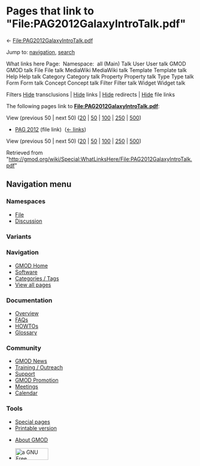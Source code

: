 <div id="mw-page-base" class="noprint">

</div>

<div id="mw-head-base" class="noprint">

</div>

<div id="content" class="mw-body" role="main">

<span id="top"></span>

<div id="mw-js-message" style="display:none;">

</div>



# <span dir="auto">Pages that link to "File:PAG2012GalaxyIntroTalk.pdf"</span>

<div id="bodyContent">

<div id="contentSub">

←
[File:PAG2012GalaxyIntroTalk.pdf](/wiki/File:PAG2012GalaxyIntroTalk.pdf "File:PAG2012GalaxyIntroTalk.pdf")

</div>

<div id="jump-to-nav" class="mw-jump">

Jump to: [navigation](#mw-navigation), [search](#p-search)

</div>

<div id="mw-content-text">

What links here Page:  Namespace:  all (Main) Talk User User talk GMOD
GMOD talk File File talk MediaWiki MediaWiki talk Template Template talk
Help Help talk Category Category talk Property Property talk Type Type
talk Form Form talk Concept Concept talk Filter Filter talk Widget
Widget talk

Filters
[Hide](/mediawiki/index.php?title=Special:WhatLinksHere/File:PAG2012GalaxyIntroTalk.pdf&hidetrans=1 "Special:WhatLinksHere/File:PAG2012GalaxyIntroTalk.pdf")
transclusions \|
[Hide](/mediawiki/index.php?title=Special:WhatLinksHere/File:PAG2012GalaxyIntroTalk.pdf&hidelinks=1 "Special:WhatLinksHere/File:PAG2012GalaxyIntroTalk.pdf")
links \|
[Hide](/mediawiki/index.php?title=Special:WhatLinksHere/File:PAG2012GalaxyIntroTalk.pdf&hideredirs=1 "Special:WhatLinksHere/File:PAG2012GalaxyIntroTalk.pdf")
redirects \|
[Hide](/mediawiki/index.php?title=Special:WhatLinksHere/File:PAG2012GalaxyIntroTalk.pdf&hideimages=1 "Special:WhatLinksHere/File:PAG2012GalaxyIntroTalk.pdf")
file links

The following pages link to
**[File:PAG2012GalaxyIntroTalk.pdf](/wiki/File:PAG2012GalaxyIntroTalk.pdf "File:PAG2012GalaxyIntroTalk.pdf")**:

View (previous 50 \| next 50)
([20](/mediawiki/index.php?title=Special:WhatLinksHere/File:PAG2012GalaxyIntroTalk.pdf&limit=20 "Special:WhatLinksHere/File:PAG2012GalaxyIntroTalk.pdf")
\|
[50](/mediawiki/index.php?title=Special:WhatLinksHere/File:PAG2012GalaxyIntroTalk.pdf&limit=50 "Special:WhatLinksHere/File:PAG2012GalaxyIntroTalk.pdf")
\|
[100](/mediawiki/index.php?title=Special:WhatLinksHere/File:PAG2012GalaxyIntroTalk.pdf&limit=100 "Special:WhatLinksHere/File:PAG2012GalaxyIntroTalk.pdf")
\|
[250](/mediawiki/index.php?title=Special:WhatLinksHere/File:PAG2012GalaxyIntroTalk.pdf&limit=250 "Special:WhatLinksHere/File:PAG2012GalaxyIntroTalk.pdf")
\|
[500](/mediawiki/index.php?title=Special:WhatLinksHere/File:PAG2012GalaxyIntroTalk.pdf&limit=500 "Special:WhatLinksHere/File:PAG2012GalaxyIntroTalk.pdf"))

- [PAG 2012](/wiki/PAG_2012 "PAG 2012") (file link) ‎
  <span class="mw-whatlinkshere-tools">([←
  links](/mediawiki/index.php?title=Special:WhatLinksHere&target=PAG+2012 "Special:WhatLinksHere"))</span>

View (previous 50 \| next 50)
([20](/mediawiki/index.php?title=Special:WhatLinksHere/File:PAG2012GalaxyIntroTalk.pdf&limit=20 "Special:WhatLinksHere/File:PAG2012GalaxyIntroTalk.pdf")
\|
[50](/mediawiki/index.php?title=Special:WhatLinksHere/File:PAG2012GalaxyIntroTalk.pdf&limit=50 "Special:WhatLinksHere/File:PAG2012GalaxyIntroTalk.pdf")
\|
[100](/mediawiki/index.php?title=Special:WhatLinksHere/File:PAG2012GalaxyIntroTalk.pdf&limit=100 "Special:WhatLinksHere/File:PAG2012GalaxyIntroTalk.pdf")
\|
[250](/mediawiki/index.php?title=Special:WhatLinksHere/File:PAG2012GalaxyIntroTalk.pdf&limit=250 "Special:WhatLinksHere/File:PAG2012GalaxyIntroTalk.pdf")
\|
[500](/mediawiki/index.php?title=Special:WhatLinksHere/File:PAG2012GalaxyIntroTalk.pdf&limit=500 "Special:WhatLinksHere/File:PAG2012GalaxyIntroTalk.pdf"))

</div>

<div class="printfooter">

Retrieved from
"<http://gmod.org/wiki/Special:WhatLinksHere/File:PAG2012GalaxyIntroTalk.pdf>"

</div>

<div id="catlinks" class="catlinks catlinks-allhidden">

</div>

<div class="visualClear">

</div>

</div>

</div>

<div id="mw-navigation">

## Navigation menu

<div id="mw-head">



<div id="left-navigation">

<div id="p-namespaces" class="vectorTabs" role="navigation"
aria-labelledby="p-namespaces-label">

### Namespaces

- <span id="ca-nstab-image"><a href="/wiki/File:PAG2012GalaxyIntroTalk.pdf" accesskey="c"
  title="View the file page [c]">File</a></span>
- <span id="ca-talk"><a
  href="/mediawiki/index.php?title=File_talk:PAG2012GalaxyIntroTalk.pdf&amp;action=edit&amp;redlink=1"
  accesskey="t"
  title="Discussion about the content page [t]">Discussion</a></span>

</div>

<div id="p-variants" class="vectorMenu emptyPortlet" role="navigation"
aria-labelledby="p-variants-label">

### 

### Variants[](#)

<div class="menu">

</div>

</div>

</div>

<div id="right-navigation">





</div>



</div>

</div>

</div>

<div id="mw-panel">

<div id="p-logo" role="banner">

<a href="/wiki/Main_Page"
style="background-image: url(http://gmod.org/images/GMOD-cogs.png);"
title="Visit the main page"></a>

</div>

<div id="p-Navigation" class="portal" role="navigation"
aria-labelledby="p-Navigation-label">

### Navigation

<div class="body">

- <span id="n-GMOD-Home">[GMOD Home](/wiki/Main_Page)</span>
- <span id="n-Software">[Software](/wiki/GMOD_Components)</span>
- <span id="n-Categories-.2F-Tags">[Categories /
  Tags](/wiki/Categories)</span>
- <span id="n-View-all-pages">[View all
  pages](/wiki/Special:AllPages)</span>

</div>

</div>

<div id="p-Documentation" class="portal" role="navigation"
aria-labelledby="p-Documentation-label">

### Documentation

<div class="body">

- <span id="n-Overview">[Overview](/wiki/Overview)</span>
- <span id="n-FAQs">[FAQs](/wiki/Category:FAQ)</span>
- <span id="n-HOWTOs">[HOWTOs](/wiki/Category:HOWTO)</span>
- <span id="n-Glossary">[Glossary](/wiki/Glossary)</span>

</div>

</div>

<div id="p-Community" class="portal" role="navigation"
aria-labelledby="p-Community-label">

### Community

<div class="body">

- <span id="n-GMOD-News">[GMOD News](/wiki/GMOD_News)</span>
- <span id="n-Training-.2F-Outreach">[Training /
  Outreach](/wiki/Training_and_Outreach)</span>
- <span id="n-Support">[Support](/wiki/Support)</span>
- <span id="n-GMOD-Promotion">[GMOD
  Promotion](/wiki/GMOD_Promotion)</span>
- <span id="n-Meetings">[Meetings](/wiki/Meetings)</span>
- <span id="n-Calendar">[Calendar](/wiki/Calendar)</span>

</div>

</div>

<div id="p-tb" class="portal" role="navigation"
aria-labelledby="p-tb-label">

### Tools

<div class="body">

- <span id="t-specialpages"><a href="/wiki/Special:SpecialPages" accesskey="q"
  title="A list of all special pages [q]">Special pages</a></span>
- <span id="t-print"><a
  href="/mediawiki/index.php?title=Special:WhatLinksHere/File:PAG2012GalaxyIntroTalk.pdf&amp;printable=yes"
  rel="alternate" accesskey="p"
  title="Printable version of this page [p]">Printable version</a></span>

</div>

</div>

</div>

</div>

<div id="footer" role="contentinfo">

- <span id="footer-places-about">[About
  GMOD](/wiki/GMOD:About "GMOD:About")</span>

<!-- -->

- <span id="footer-copyrightico">[<img src="http://www.gnu.org/graphics/gfdl-logo-small.png" width="88"
  height="31" alt="a GNU Free Documentation License" />](http://www.gnu.org/licenses/fdl-1.3.html)</span>


<div style="clear:both">

</div>

</div>
